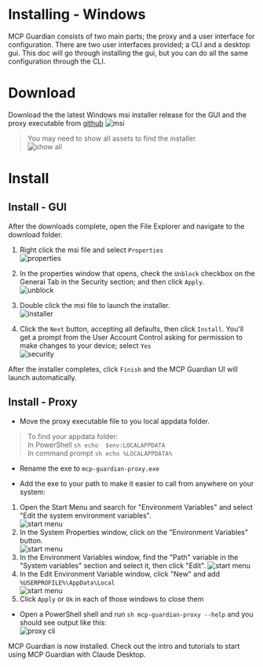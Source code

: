 # Installing - Windows
MCP Guardian consists of two main parts; the proxy and a user interface for configuration. There are two user interfaces provided; a CLI and a desktop gui. This doc will go through installing the gui, but you can do all the same configuration through the CLI.

# Download  

Download the the latest Windows msi installer release for the GUI and the proxy executable from [github](https://github.com/eqtylab/mcp-guardian/releases)
![msi](./resources/windows-msi.png)


> You may need to show all assets to find the installer.  
![show all](./resources/show-all-assets.png)

# Install 
## Install - GUI
After the downloads complete, open the File Explorer and navigate to the download folder.  
1. Right click the msi file and select `Properties`  
![properties](./resources/msi-properties.png)

2. In the properties window that opens, check the `Unblock` checkbox on the General Tab in the Security section; and then click `Apply`.  
![unblock](./resources/msi-unblock.png)

3. Double click the msi file to launch the installer.   
![installer](./resources/msi-installer.png)

4. Click the `Next` button, accepting all defaults, then click `Install`. You'll get a prompt from the User Account Control asking for permission to make changes to your device; select `Yes`  
![security](./resources/msi-user-account-control.png)

After the installer completes, click `Finish` and the MCP Guardian UI will launch automatically.

## Install - Proxy
* Move the proxy executable file to you local appdata folder.  
> To find your appdata folder:  
> In PowerShell ```sh echo  $env:LOCALAPPDATA```  
> In command prompt ```sh echo %LOCALAPPDATA%```  

* Rename the exe to `mcp-guardian-proxy.exe`

* Add the exe to your path to make it easier to call from anywhere on your system:  
1. Open the Start Menu and search for "Environment Variables" and select "Edit the system environment variables".  
![start menu](./resources/win-edit-env-var.png)
2. In the System Properties window, click on the "Environment Variables" button.  
![start menu](./resources/win-env-vars.png)
3. In the Environment Variables window, find the "Path" variable in the "System variables" section and select it, then click "Edit".
![start menu](./resources/win-new-env-var.png)
4. In the Edit Environment Variable window, click "New" and add `%USERPROFILE%\AppData\Local`  
![start menu](./resources/win-new-new-env-var.png)
5. Click `Apply` or `Ok` in each of those windows to close them 

* Open a PowerShell shell and run ```sh mcp-guardian-proxy --help``` and you should see output like this:  
![proxy cli](./resources/proxy-cli.png)


MCP Guardian is now installed. Check out the intro and tutorials to start using MCP Guardian with Claude Desktop.